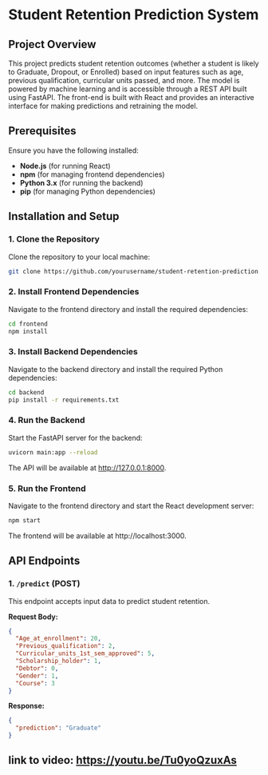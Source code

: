 # Student Retention Prediction System

## Project Overview
This project predicts student retention outcomes (whether a student is likely to Graduate, Dropout, or Enrolled) based on input features such as age, previous qualification, curricular units passed, and more. The model is powered by machine learning and is accessible through a REST API built using FastAPI. The front-end is built with React and provides an interactive interface for making predictions and retraining the model.

## Prerequisites
Ensure you have the following installed:
- **Node.js** (for running React)
- **npm** (for managing frontend dependencies)
- **Python 3.x** (for running the backend)
- **pip** (for managing Python dependencies)

## Installation and Setup

### 1. Clone the Repository
Clone the repository to your local machine:
```bash
git clone https://github.com/yourusername/student-retention-prediction.git
```

### 2. Install Frontend Dependencies
Navigate to the frontend directory and install the required dependencies:
```bash
cd frontend
npm install
```

### 3. Install Backend Dependencies
Navigate to the backend directory and install the required Python dependencies:
```bash
cd backend
pip install -r requirements.txt
```

### 4. Run the Backend
Start the FastAPI server for the backend:
```bash
uvicorn main:app --reload
```
The API will be available at http://127.0.0.1:8000.

### 5. Run the Frontend
Navigate to the frontend directory and start the React development server:
```bash
npm start
```
The frontend will be available at http://localhost:3000.

## API Endpoints

### 1. `/predict` (POST)
This endpoint accepts input data to predict student retention.

**Request Body:**
```json
{
  "Age_at_enrollment": 20,
  "Previous_qualification": 2,
  "Curricular_units_1st_sem_approved": 5,
  "Scholarship_holder": 1,
  "Debtor": 0,
  "Gender": 1,
  "Course": 3
}
```

**Response:**
```json
{
  "prediction": "Graduate"
}
```


## link to video: https://youtu.be/Tu0yoQzuxAs

